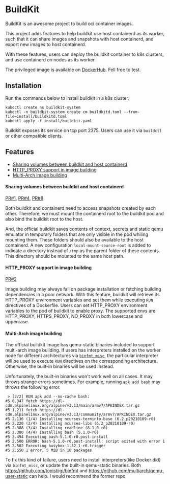 # BuildKit

BuildKit is an awesome project to build oci container images.

This project adds features to help buildkit use host containerd as its worker, 
such that it can share images and snapshots with host containerd, and export new images to host containerd.

With these features, users can deploy the buildkit container to k8s clusters,
and use containerd on nodes as its worker.

The privileged image is available on [DockerHub](https://hub.docker.com/r/warmmetal/buildkit). Fell free to test.

## Installation

Run the commands below to install buildkit in a k8s cluster.
```shell script
kubectl create ns buildkit-system
kubectl -n buildkit-system create cm buildkitd.toml --from-file=install/buildkitd.toml
kubectl apply -f install/buildkit.yaml
```

Buildkit exposes its service on tcp port 2375. Users can use it via `buildctl` or other compatible clients.

## Features

- [Sharing volumes between buildkit and host containerd](#sharing-volumes-between-buildkit-and-host-containerd)
- [HTTP_PROXY support in image building](#http_proxy-support-in-image-building)
- [Multi-Arch image building](#multi-arch-image-building)

#### Sharing volumes between buildkit and host containerd

[PR#1](https://github.com/warm-metal/buildkit/pull/1),
[PR#4](https://github.com/warm-metal/buildkit/pull/4),
[PR#8](https://github.com/warm-metal/buildkit/pull/8)

Both buildkit and containerd need to access snapshots created by each other.
Therefore, we must mount the containerd root to the buildkit pod and also bind the buildkit root to the host.

And, the official buildkit saves contents of context, secrets and static qemu emulator in temporary folders that are
only visible in the pod whiling mounting them. These folders should also be available to the host containerd.
A new configuration `local-mount-source-root` is added to indicate a directory instead of `/tmp` as the parent folder of these contents.
This directory should be mounted to the same host path.

#### HTTP_PROXY support in image building

[PR#2](https://github.com/warm-metal/buildkit/pull/2)

Image building may always fail on package installation or fetching building dependencies in a poor network.
With this feature, buildkit will retrieve its HTTP_PROXY environment variables and set them while executing `RUN` directives of a Dockerfile.
Users can set HTTP_PROXY environment variables to the pod of buildkit to enable proxy.
The supported envs are HTTP_PROXY, HTTPS_PROXY, NO_PROXY in both lowercase and uppercase.

#### Multi-Arch image building

The official buildkit image has qemu-static binaries included to support multi-arch image building.
If users has interpreters installed on the worker node for different architectures via [`binfmt_misc`](https://www.kernel.org/doc/html/latest/admin-guide/binfmt-misc.html),
the particular interpreter will be used to execute `RUN` directives on the corresponding architecture.
Otherwise, the built-in binaries will be used instead.

Unfortunately, the built-in binaries won't work well on all cases. It may throws strange errors sometimes.
For example, running `apk add bash` may throws the following error.
```shell script
 > [2/2] RUN apk add --no-cache bash:
#5 0.347 fetch https://dl-cdn.alpinelinux.org/alpine/v3.13/main/armv7/APKINDEX.tar.gz
#5 1.211 fetch https://dl-cdn.alpinelinux.org/alpine/v3.13/community/armv7/APKINDEX.tar.gz
#5 2.136 (1/4) Installing ncurses-terminfo-base (6.2_p20210109-r0)
#5 2.220 (2/4) Installing ncurses-libs (6.2_p20210109-r0)
#5 2.308 (3/4) Installing readline (8.1.0-r0)
#5 2.380 (4/4) Installing bash (5.1.0-r0)
#5 2.494 Executing bash-5.1.0-r0.post-install
#5 2.500 ERROR: bash-5.1.0-r0.post-install: script exited with error 1
#5 2.502 Executing busybox-1.32.1-r6.trigger
#5 2.550 1 error; 5 MiB in 18 packages
```
To fix this kind of failure, users need to install interpreters(like Docker did) via `binfmt_misc`,
or update the built-in qemu-static binaries.
Both https://github.com/tonistiigi/binfmt and https://github.com/multiarch/qemu-user-static can help.
I would recommend the former repo.